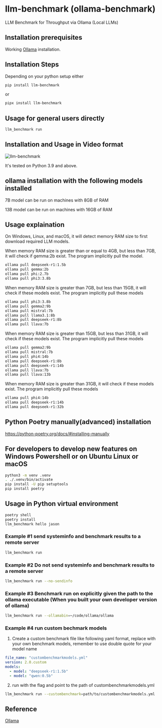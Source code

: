 # llm-benchmark (ollama-benchmark)

LLM Benchmark for Throughput via Ollama (Local LLMs)

## Installation prerequisites

Working [Ollama](https://ollama.com) installation.

## Installation Steps

Depending on your python setup either

```bash
pip install llm-benchmark
```

or

```bash
pipx install llm-benchmark
```

## Usage for general users directly

```bash
llm_benchmark run
```

## Installation and Usage in Video format

![llm-benchmark](https://github.com/aidatatools/ollama-benchmark/blob/main/llm-benchmark.gif)

It's tested on Python 3.9 and above.

## ollama installation with the following models installed

7B model can be run on machines with 8GB of RAM

13B model can be run on machines with 16GB of RAM

## Usage explaination

On Windows, Linux, and macOS, it will detect memory RAM size to first download required LLM models.

When memory RAM size is greater than or equal to 4GB, but less than 7GB, it will check if gemma:2b exist. The program implicitly pull the model.

```bash
ollama pull deepseek-r1:1.5b
ollama pull gemma:2b
ollama pull phi:2.7b
ollama pull phi3:3.8b
```

When memory RAM size is greater than 7GB, but less than 15GB, it will check if these models exist. The program implicitly pull these models

```bash
ollama pull phi3:3.8b
ollama pull gemma2:9b
ollama pull mistral:7b
ollama pull llama3.1:8b
ollama pull deepseek-r1:8b
ollama pull llava:7b
```

When memory RAM size is greater than 15GB, but less than 31GB, it will check if these models exist. The program implicitly pull these models

```bash
ollama pull gemma2:9b
ollama pull mistral:7b
ollama pull phi4:14b
ollama pull deepseek-r1:8b
ollama pull deepseek-r1:14b
ollama pull llava:7b
ollama pull llava:13b
```

When memory RAM size is greater than 31GB, it will check if these models exist. The program implicitly pull these models

```bash
ollama pull phi4:14b
ollama pull deepseek-r1:14b
ollama pull deepseek-r1:32b
```

## Python Poetry manually(advanced) installation

<https://python-poetry.org/docs/#installing-manually>

## For developers to develop new features on Windows Powershell or on Ubuntu Linux or macOS

```bash
python3 -m venv .venv
. ./.venv/bin/activate
pip install -U pip setuptools
pip install poetry
```

## Usage in Python virtual environment

```bash
poetry shell
poetry install
llm_benchmark hello jason
```

### Example #1 send systeminfo and benchmark results to a remote server

```bash
llm_benchmark run
```

### Example #2 Do not send systeminfo and benchmark results to a remote server

```bash
llm_benchmark run --no-sendinfo
```

### Example #3 Benchmark run on explicitly given the path to the ollama executable (When you built your own developer version of ollama)

```bash
llm_benchmark run --ollamabin=~/code/ollama/ollama
```

### Example #4 run custom bechmark models

1. Create a custom benchmark file like following yaml format, replace with your own benchmark models, remember to use double quote for your model name

```yaml
file_name: "custombenchmarkmodels.yml"
version: 2.0.custom
models:
  - model: "deepseek-r1:1.5b"
  - model: "qwen:0.5b"
```

2. run with the flag and point to the path of custombenchmarkmodels.yml

```bash
llm_benchmark run --custombenchmark=path/to/custombenchmarkmodels.yml
```

## Reference

[Ollama](https://ollama.com)
